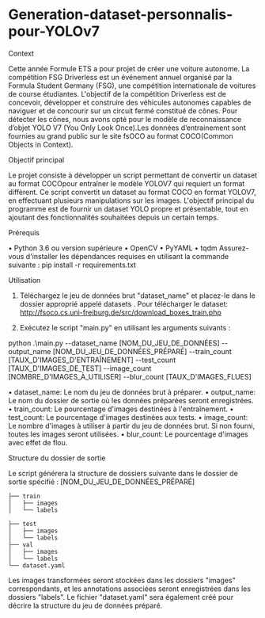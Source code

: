 # Generation-dataset-personnalis-pour-YOLOv7

Context

Cette année Formule ETS a pour projet de créer une voiture autonome. La compétition FSG Driverless est un événement annuel organisé par la Formula Student Germany (FSG), une compétition internationale de voitures de course étudiantes. L'objectif de la compétition Driverless est de concevoir, développer et construire des véhicules autonomes capables de naviguer et de concourir sur un circuit fermé constitué de cônes. Pour détecter les cônes, nous avons opté pour le modèle de reconnaissance d’objet YOLO V7 (You Only Look Once).Les données d’entrainement sont fournies au grand public sur le site fsOCO au format COCO(Common Objects in Context).

Objectif principal

Le projet consiste à développer un script permettant de convertir un dataset au format COCOpour entraîner le modèle YOLOV7 qui requiert un format diffèrent. Ce script convertit un dataset au format COCO en format YOLOV7, en effectuant plusieurs manipulations sur les images. L'objectif principal du programme est de fournir un dataset YOLO propre et présentable, tout en ajoutant des fonctionnalités souhaitées depuis un certain temps.

Prérequis

•	Python 3.6 ou version supérieure
•	OpenCV
•	PyYAML
•	tqdm
Assurez-vous d'installer les dépendances requises en utilisant la commande suivante : pip install -r requirements.txt

Utilisation

1.	Téléchargez le jeu de données brut "dataset_name" et placez-le dans le dossier approprié appelé datasets . Pour télécharger le dataset: http://fsoco.cs.uni-freiburg.de/src/download_boxes_train.php

2.	Exécutez le script "main.py" en utilisant les arguments suivants :

python .\main.py --dataset_name [NOM_DU_JEU_DE_DONNÉES] --output_name [NOM_DU_JEU_DE_DONNÉES_PRÉPARÉ] --train_count [TAUX_D'IMAGES_D'ENTRAÎNEMENT] --test_count [TAUX_D'IMAGES_DE_TEST] --image_count [NOMBRE_D'IMAGES_À_UTILISER] --blur_count [TAUX_D'IMAGES_FLUES]

•	dataset_name: Le nom du jeu de données brut à préparer.
•	output_name: Le nom du dossier de sortie où les données préparées seront enregistrées.
•	train_count: Le pourcentage d'images destinées à l'entraînement.
•	test_count: Le pourcentage d'images destinées aux tests.
•	image_count: Le nombre d'images à utiliser à partir du jeu de données brut. Si non fourni, toutes les images seront utilisées.
•	blur_count: Le pourcentage d'images avec effet de flou.

Structure du dossier de sortie

Le script générera la structure de dossiers suivante dans le dossier de sortie spécifié :
[NOM_DU_JEU_DE_DONNÉES_PRÉPARÉ]

    ├── train
    │   ├── images
    │   └── labels
    
    ├── test
    │   ├── images
    │   └── labels
    ├── val
    │   ├── images
    │   └── labels
    └── dataset.yaml
Les images transformées seront stockées dans les dossiers "images" correspondants, et les annotations associées seront enregistrées dans les dossiers "labels". Le fichier "dataset.yaml" sera également créé pour décrire la structure du jeu de données préparé.
